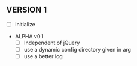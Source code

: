 ## VERSION 1
- [ ] initialize
- ALPHA v0.1
  - [ ] Independent of jQuery
  - [ ] use a dynamic config directory given in arg
  - [ ] use a better log